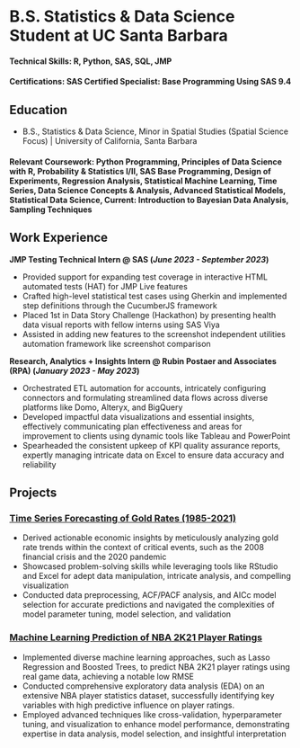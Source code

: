 # B.S. Statistics & Data Science Student at UC Santa Barbara

#### Technical Skills: R, Python, SAS, SQL, JMP
#### Certifications: SAS Certified Specialist: Base Programming Using SAS 9.4

## Education
- B.S., Statistics & Data Science, Minor in Spatial Studies (Spatial Science Focus) | University of California, Santa Barbara

#### Relevant Coursework: Python Programming, Principles of Data Science with R, Probability & Statistics I/II, SAS Base Programming, Design of Experiments, Regression Analysis, Statistical Machine Learning, Time Series, Data Science Concepts & Analysis, Advanced Statistical Models, Statistical Data Science, Current: Introduction to Bayesian Data Analysis, Sampling Techniques

## Work Experience
**JMP Testing Technical Intern @ SAS (_June 2023 - September 2023_)**
- Provided support for expanding test coverage in interactive HTML automated tests (HAT) for JMP Live features
- Crafted high-level statistical test cases using Gherkin and implemented step definitions through the CucumberJS framework
- Placed 1st in Data Story Challenge (Hackathon) by presenting health data visual reports with fellow interns using SAS Viya
- Assisted in adding new features to the screenshot independent utilities automation framework like screenshot comparison

**Research, Analytics + Insights Intern @ Rubin Postaer and Associates (RPA) (_January 2023 - May 2023_)**
- Orchestrated ETL automation for accounts, intricately configuring connectors and formulating streamlined data flows across diverse platforms like Domo, Alteryx, and BigQuery
- Developed impactful data visualizations and essential insights, effectively communicating plan effectiveness and areas for improvement to clients using dynamic tools like Tableau and PowerPoint
- Spearheaded the consistent upkeep of KPI quality assurance reports, expertly managing intricate data on Excel to ensure data accuracy and reliability

## Projects
### [Time Series Forecasting of Gold Rates (1985-2021)](https://github.com/beccs24/Time-Series/blob/main/Rebecca%20Chang-174%20final%20project.pdf)

- Derived actionable economic insights by meticulously analyzing gold rate trends within the context of critical events, such as the 2008 financial crisis and the 2020 pandemic
- Showcased problem-solving skills while leveraging tools like RStudio and Excel for adept data manipulation, intricate analysis, and compelling visualization
- Conducted data preprocessing, ACF/PACF analysis, and AICc model selection for accurate predictions and navigated the complexities of model parameter tuning, model selection, and validation


### [Machine Learning Prediction of NBA 2K21 Player Ratings](https://github.com/beccs24/Machine-Learning/blob/main/PSTAT-231-Final-Project.pdf)

- Implemented diverse machine learning approaches, such as Lasso Regression and Boosted Trees, to predict NBA 2K21 player ratings using real game data, achieving a notable low RMSE
- Conducted comprehensive exploratory data analysis (EDA) on an extensive NBA player statistics dataset, successfully identifying key variables with high predictive influence on player ratings.
- Employed advanced techniques like cross-validation, hyperparameter tuning, and visualization to enhance model performance, demonstrating expertise in data analysis, model selection, and insightful interpretation
